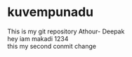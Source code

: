 # kuvempunadu
This is my git repository
Athour- Deepak
<br>
hey iam makadi 1234
<br>
this my second conmit change
